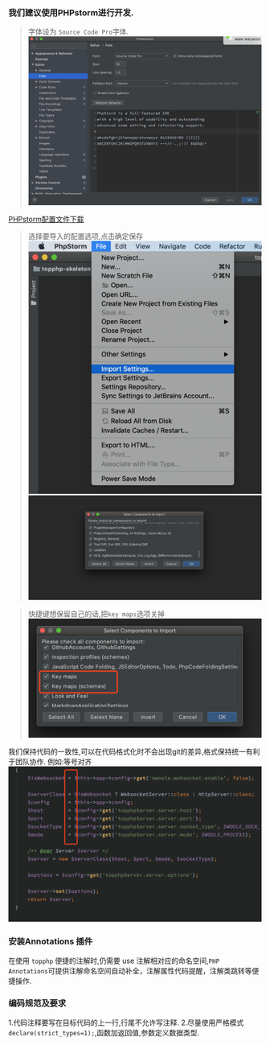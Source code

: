 ### 我们建议使用PHPstorm进行开发.  
> 字体设为 `Source Code Pro`字体.  
> ![](/assets/WX20200206-155821@2x.png)

[PHPstorm配置文件下载](/assets/settings.zip)

>选择要导入的配置选项,点击确定保存
![](/assets/settings.png)![](/assets/settings2.png)

>快捷键想保留自己的话,把`key maps`选项关掉
![](/assets/settings3.png)

我们保持代码的一致性,可以在代码格式化时不会出现git的差异,格式保持统一有利于团队协作.
例如:等号对齐
![](/assets/WX20200206-161139@2x.png)

### 安装Annotations 插件
在使用 `topphp` 便捷的注解时,仍需要 use 注解相对应的命名空间,`PHP Annotations`可提供注解命名空间自动补全，注解属性代码提醒，注解类跳转等便捷操作.

### 编码规范及要求
1.代码注释要写在目标代码的上一行,行尾不允许写注释.
2.尽量使用严格模式 `declare(strict_types=1);`,函数加返回值,参数定义数据类型.